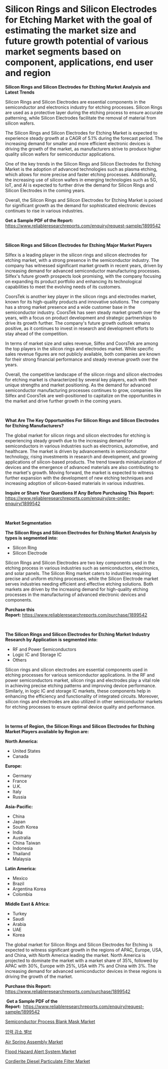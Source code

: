 <p><h1>Silicon Rings and Silicon Electrodes for Etching Market with the goal of estimating the market size and future growth potential of various market segments based on component, applications, end user and region</h1></p><p><strong>Silicon Rings and Silicon Electrodes for Etching Market Analysis and Latest Trends</strong></p>
<p><p>Silicon Rings and Silicon Electrodes are essential components in the semiconductor and electronics industry for etching processes. Silicon Rings are used as a protective layer during the etching process to ensure accurate patterning, while Silicon Electrodes facilitate the removal of material from silicon wafers.</p><p>The Silicon Rings and Silicon Electrodes for Etching Market is expected to experience steady growth at a CAGR of 5.1% during the forecast period. The increasing demand for smaller and more efficient electronic devices is driving the growth of the market, as manufacturers strive to produce higher quality silicon wafers for semiconductor applications.</p><p>One of the key trends in the Silicon Rings and Silicon Electrodes for Etching Market is the adoption of advanced technologies such as plasma etching, which allows for more precise and faster etching processes. Additionally, the increasing use of silicon wafers in emerging technologies such as 5G, IoT, and AI is expected to further drive the demand for Silicon Rings and Silicon Electrodes in the coming years.</p><p>Overall, the Silicon Rings and Silicon Electrodes for Etching Market is poised for significant growth as the demand for sophisticated electronic devices continues to rise in various industries.</p></p>
<p><strong>Get a Sample PDF of the Report:&nbsp;</strong> <a href="https://www.reliableresearchreports.com/enquiry/request-sample/1899542">https://www.reliableresearchreports.com/enquiry/request-sample/1899542</a></p>
<p>&nbsp;</p>
<p><strong>Silicon Rings and Silicon Electrodes for Etching Major Market Players</strong></p>
<p><p>Silfex is a leading player in the silicon rings and silicon electrodes for etching market, with a strong presence in the semiconductor industry. The company has witnessed significant market growth in recent years, driven by increasing demand for advanced semiconductor manufacturing processes. Silfex's future growth prospects look promising, with the company focusing on expanding its product portfolio and enhancing its technological capabilities to meet the evolving needs of its customers.</p><p>CoorsTek is another key player in the silicon rings and electrodes market, known for its high-quality products and innovative solutions. The company has a strong market presence and a wide customer base in the semiconductor industry. CoorsTek has seen steady market growth over the years, with a focus on product development and strategic partnerships to drive its growth further. The company's future growth outlook remains positive, as it continues to invest in research and development efforts to stay ahead of the competition.</p><p>In terms of market size and sales revenue, Silfex and CoorsTek are among the top players in the silicon rings and electrodes market. While specific sales revenue figures are not publicly available, both companies are known for their strong financial performance and steady revenue growth over the years.</p><p>Overall, the competitive landscape of the silicon rings and silicon electrodes for etching market is characterized by several key players, each with their unique strengths and market positioning. As the demand for advanced semiconductor manufacturing processes continues to grow, companies like Silfex and CoorsTek are well-positioned to capitalize on the opportunities in the market and drive further growth in the coming years.</p></p>
<p>&nbsp;</p>
<p><strong>What Are The Key Opportunities For Silicon Rings and Silicon Electrodes for Etching Manufacturers?</strong></p>
<p><p>The global market for silicon rings and silicon electrodes for etching is experiencing steady growth due to the increasing demand for semiconductors in various industries such as electronics, automotive, and healthcare. The market is driven by advancements in semiconductor technology, rising investments in research and development, and growing applications of silicon-based products. The trend towards miniaturization of devices and the emergence of advanced materials are also contributing to the market's growth. Moving forward, the market is expected to witness further expansion with the development of new etching techniques and increasing adoption of silicon-based materials in various industries.</p></p>
<p><strong>Inquire or Share Your Questions If Any Before Purchasing This Report:</strong> <a href="https://www.reliableresearchreports.com/enquiry/pre-order-enquiry/1899542">https://www.reliableresearchreports.com/enquiry/pre-order-enquiry/1899542</a></p>
<p>&nbsp;</p>
<p><strong>Market Segmentation</strong></p>
<p><strong>The Silicon Rings and Silicon Electrodes for Etching Market Analysis by types is segmented into:</strong></p>
<p><ul><li>Silicon Ring</li><li>Silicon Electrode</li></ul></p>
<p><p>Silicon Rings and Silicon Electrodes are two key components used in the etching process in various industries such as semiconductors, electronics, and solar panels. The Silicon Ring market caters to industries requiring precise and uniform etching processes, while the Silicon Electrode market serves industries needing efficient and effective etching solutions. Both markets are driven by the increasing demand for high-quality etching processes in the manufacturing of advanced electronic devices and components.</p></p>
<p><strong>Purchase this Report:&nbsp;</strong><a href="https://www.reliableresearchreports.com/purchase/1899542">https://www.reliableresearchreports.com/purchase/1899542</a></p>
<p>&nbsp;</p>
<p><strong>The Silicon Rings and Silicon Electrodes for Etching Market Industry Research by Application is segmented into:</strong></p>
<p><ul><li>RF and Power Semiconductors</li><li>Logic IC and Storage IC</li><li>Others</li></ul></p>
<p><p>Silicon rings and silicon electrodes are essential components used in etching processes for various semiconductor applications. In the RF and power semiconductors market, silicon rings and electrodes play a vital role in achieving precise etching patterns and improving device performance. Similarly, in logic IC and storage IC markets, these components help in enhancing the efficiency and functionality of integrated circuits. Moreover, silicon rings and electrodes are also utilized in other semiconductor markets for etching processes to ensure optimal device quality and performance.</p></p>
<p>&nbsp;</p>
<p><strong>In terms of Region, the Silicon Rings and Silicon Electrodes for Etching Market Players available by Region are:</strong></p>
<p>
    <p> <strong> North America: </strong>
        <ul>
            <li>United States</li>
            <li>Canada</li>
        </ul>
        </p> 
    <p> <strong> Europe: </strong>
        <ul>
            <li>Germany</li>
            <li>France</li>
            <li>U.K.</li>
            <li>Italy</li>
            <li>Russia</li>
        </ul>
        </p> 
    <p> <strong> Asia-Pacific: </strong>
        <ul>
            <li>China</li>
            <li>Japan</li>
            <li>South Korea</li>
            <li>India</li>
            <li>Australia</li>
            <li>China Taiwan</li>
            <li>Indonesia</li>
            <li>Thailand</li>
            <li>Malaysia</li>
        </ul>
        </p> 
    <p> <strong> Latin America: </strong>
        <ul>
            <li>Mexico</li>
            <li>Brazil</li>
            <li>Argentina Korea</li>
            <li>Colombia</li>
        </ul>
        </p> 
    <p> <strong> Middle East & Africa: </strong>
        <ul>
            <li>Turkey</li>
            <li>Saudi</li>
            <li>Arabia</li>
            <li>UAE</li>
            <li>Korea</li>
        </ul>
    </p>
    </p>
<p><p>The global market for Silicon Rings and Silicon Electrodes for Etching is expected to witness significant growth in the regions of APAC, Europe, USA, and China, with North America leading the market. North America is projected to dominate the market with a market share of 35%, followed by APAC with 30%, Europe with 25%, USA with 7% and China with 3%. The increasing demand for advanced semiconductor devices in these regions is driving the growth of the market.</p></p>
<p><strong>Purchase this Report: </strong><a href="https://www.reliableresearchreports.com/purchase/1899542">https://www.reliableresearchreports.com/purchase/1899542</a></p>
<p>&nbsp;<strong>Get a Sample PDF of the Report:&nbsp;&nbsp;</strong><a href="https://www.reliableresearchreports.com/enquiry/request-sample/1899542">https://www.reliableresearchreports.com/enquiry/request-sample/1899542</a></p>
<p><strong></strong></p>
<p><p><a href="https://github.com/provorikovar/Market-Research-Report-List-3/blob/main/semiconductor-process-blank-mask-market.md">Semiconductor Process Blank Mask Market</a></p><p><a href="https://github.com/Penelolack456456/Market-Research-Report-List-1/blob/main/590596012997.md">압력 감소 밸브</a></p><p><a href="https://issuu.com/reportprime-2/docs/air-spring-assembly-market-size-2030.pptx">Air Spring Assembly Market</a></p><p><a href="https://github.com/CliffMedina6/Market-Research-Report-List-4/blob/main/flood-hazard-alert-system-market.md">Flood Hazard Alert System Market</a></p><p><a href="https://issuu.com/reportprime-2/docs/cordierite-diesel-particulate-filter-market-size-2">Cordierite Diesel Particulate Filter Market</a></p></p>